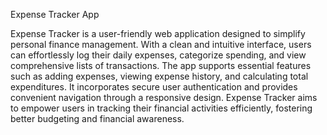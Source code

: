 Expense Tracker App

Expense Tracker is a user-friendly web application designed to simplify personal finance management. With a clean and intuitive interface, users can effortlessly log their daily expenses, categorize spending, and view comprehensive lists of transactions. The app supports essential features such as adding expenses, viewing expense history, and calculating total expenditures. It incorporates secure user authentication and provides convenient navigation through a responsive design. Expense Tracker aims to empower users in tracking their financial activities efficiently, fostering better budgeting and financial awareness.
